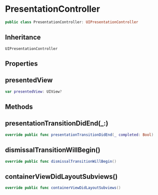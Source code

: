 # PresentationController

``` swift
public class PresentationController: UIPresentationController
```

## Inheritance

`UIPresentationController`

## Properties

## presentedView

``` swift
var presentedView: UIView?
```

## Methods

## presentationTransitionDidEnd(\_:)

``` swift
override public func presentationTransitionDidEnd(_ completed: Bool)
```

## dismissalTransitionWillBegin()

``` swift
override public func dismissalTransitionWillBegin()
```

## containerViewDidLayoutSubviews()

``` swift
override public func containerViewDidLayoutSubviews()
```
